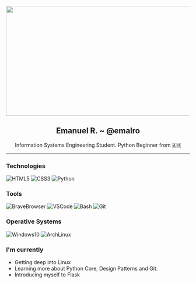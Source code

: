 <div align="center">
    <img src="/resources/img/firewatch-background.jpg" width="800" height="300">
    <h2>Emanuel R. ~ @emalro</h2>
    <p>Information Systems Engineering Student. Python Beginner from 🇦🇷</p>
</div>

---

### Technologies
![HTML5](https://img.shields.io/badge/HTML5-E34F26?style=for-the-badge&logo=html5&logoColor=white)
![CSS3](https://img.shields.io/badge/CSS3-1572B6?&style=for-the-badge&logo=css3&logoColor=white)
![Python](https://img.shields.io/badge/Python-3776AB?style=for-the-badge&logo=python&logoColor=white)

### Tools
![BraveBrowser](https://img.shields.io/badge/Brave%20Browser-FB542B?style=for-the-badge&logo=brave&logoColor=white)
![VSCode](https://img.shields.io/badge/Visual%20Studio%20Code-007ACC?style=for-the-badge&logo=visualstudiocode&logoColor=white)
![Bash](https://img.shields.io/badge/Bash-000?style=for-the-badge&logo=gnubash&logoColor=white)
![Git](https://img.shields.io/badge/Git-F05032?style=for-the-badge&logo=git&logoColor=white)

### Operative Systems
![Windows10](https://img.shields.io/badge/Windows%2010-0078D6?style=for-the-badge&logo=windows&logoColor=white)
![ArchLinux](https://img.shields.io/badge/ArchLinux-1793D1?style=for-the-badge&logo=archlinux&logoColor=white)

### I'm currently
- Getting deep into Linux
- Learning more about Python Core, Design Patterns and Git.
- Introducing myself to Flask